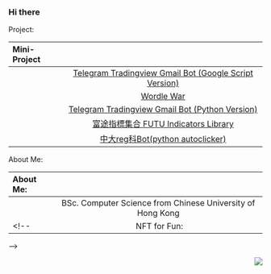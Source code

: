 ### Hi there 


<!-- hi 手一黏便緊(UCT+9 -->
<!-- ![](https://cdn.lihkg.com/assets/faces/dog/bye.gif)![](https://cdn.lihkg.com/assets/faces/pig/bye.gif)![](https://cdn.lihkg.com/assets/faces/mouse/bye.gif)![](https://cdn.lihkg.com/assets/faces/cat/bye.gif)![](https://cdn.lihkg.com/assets/faces/cow/bye.gif)![](https://cdn.lihkg.com/assets/faces/tiger/bye.gif)![](https://cdn.lihkg.com/assets/faces/husky/bye.gif)  -->

Project:
<!-- https://cdn.lihkg.com/assets/faces/dog/phone.gif -->
<!-- https://cdn.lihkg.com/assets/faces/dog/itdog4.gif -->
<!-- https://cdn.lihkg.com/assets/faces/dog/no.gif -->
<!-- https://cdn.lihkg.com/assets/faces/dog/haha.gif -->
|    Mini-Project   |         |
  | :---        |         :---: |
  | ![]()     | [Telegram Tradingview Gmail Bot (Google Script Version)](https://github.com/umzr/Telegram-Gmail-Bot-Google-Script-Version-) |
  |![]()  |  [Wordle War](https://github.com/DoubleSpicy/wordle_war-) |
| ![]()  | [Telegram Tradingview Gmail Bot (Python Version)](https://github.com/umzr/Telegram-Tradingview-Gmail-Bot--Google-Script-Version-)  |
|![]() | [富途指標集合 FUTU Indicators Library](https://github.com/umzr/FUTU-Indicators-Library)|
|![]() | [中大reg科Bot(python autoclicker)](https://github.com/umzr/CUHK-REG-4-AUTO-Clicker)|

<!-- - ![](https://cdn.lihkg.com/assets/faces/dog/phone.gif) $~~~~~~~$ [Telegram Tradingview Gmail Bot (Google Script Version)](https://github.com/umzr/Telegram-Gmail-Bot-Google-Script-Version-)
- ![](https://cdn.lihkg.com/assets/faces/dog/itdog4.gif)  $~$  [Wordle War](https://github.com/DoubleSpicy/wordle_war-)

- ![](https://cdn.lihkg.com/assets/faces/dog/no.gif)  $~~~~~~~$ [Telegram Tradingview Gmail Bot (Python Version)](https://github.com/umzr/Telegram-Tradingview-Gmail-Bot--Google-Script-Version-)  

- ![](https://cdn.lihkg.com/assets/faces/dog/haha.gif) $~~~~~~~~~~~$ [富途指標集合 FUTU Indicators Library](https://github.com/umzr/FUTU-Indicators-Library) -->

<!-- https://cdn.lihkg.com/assets/faces/dog/math.gif -->
<!-- https://cdn.lihkg.com/assets/faces/tiger/like2.gif -->
About Me:

|  About Me:    |         |
| :---        |         :---: |
|![]() | BSc. Computer Science from Chinese University of Hong Kong|
<!-- |![]() NFT for Fun:|  [Opensea -- ENGINE DOG'S 100 DAY](https://opensea.io/collection/enginedogs100days) Put address here if you want. (Free) or Just right click and save pictures. |
 -->



<!-- - ![](https://cdn.lihkg.com/assets/faces/dog/math.gif)  $~~~~~~~$ BSc. Computer Science from Chinese University of Hong Kong
- ![](https://cdn.lihkg.com/assets/faces/tiger/like2.gif) $~~~~~~$ NFT for Fun: [Opensea -- ENGINE DOG'S 100 DAY](https://opensea.io/collection/enginedogs100days)   
Put address here if you want. (Free) or Just right click and save pictures. -->

<!-- https://cdn.lihkg.com/assets/faces/cow/grab_connect.gif -->
<!-- 
How to support my project?  
- ![]()  buy me some coffee:  
    |    Network   |     address    |
    | :---        |         :---: |
    | BTC native segwit      | `bc1qyjzc4slfzm5fwlacezqypkkaa04p3fe8j8wxgd`     
    | ERC20, BEP20   | `0x7236f9becB9509e403a6736094B401eb37e15e57`        | -->

<a href="#">
    <img align="right" src="https://github-readme-stats.vercel.app/api?username=umzr&show_icons=true">
  
</a>



